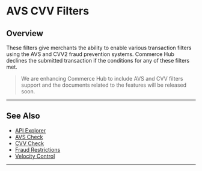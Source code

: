 # AVS CVV Filters

## Overview

These filters give merchants the ability to enable various transaction filters using the AVS and CVV2 fraud prevention systems. Commerce Hub declines the submitted transaction if the conditions for any of these filters met.

<!-- theme: danger -->
> We are enhancing Commerce Hub to include AVS and CVV filters support and the documents related to the features will be released soon.

---

## See Also

- [API Explorer](../api/?type=post&path=/payments/v1/charges)
- [AVS Check](?path=docs/Resources/Guides/Fraud/Address-Verification.md)
- [CVV Check](?path=docs/Resources/Guides/Fraud/Security-Code.md)
- [Fraud Restrictions](?path=docs/Resources/Guides/Fraud/Fraud-Settings-Restrictions.md)
- [Velocity Control](?path=docs/Resources/Guides/Fraud/Fraud-Settings-Velocity.md)

---

